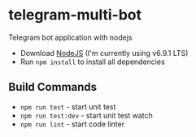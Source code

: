 # telegram-multi-bot
Telegram bot application with nodejs


- Download [NodeJS](https://nodejs.org/en/) (I'm currently using v6.9.1 LTS)
- Run `npm install` to install all dependencies


## Build Commands

- `npm run test` - start unit test
- `npm run test:dev` - start unit test watch
- `npm run lint` - start code linter

